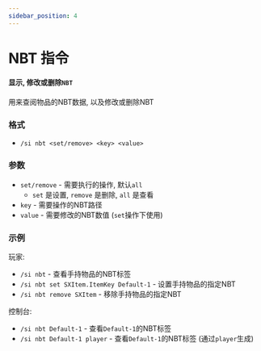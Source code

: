 ```yaml
---
sidebar_position: 4
---
```


# NBT 指令

#### 显示, 修改或删除`NBT`

用来查阅物品的NBT数据, 以及修改或删除NBT

### 格式

- `/si nbt <set/remove> <key> <value>`

### 参数

- `set/remove` - 需要执行的操作, 默认`all`
  - `set` 是设置, `remove` 是删除, `all` 是查看
- `key` - 需要操作的NBT路径
- `value` - 需要修改的NBT数值 \(`set`操作下使用\)

### 示例

玩家:

- `/si nbt` - 查看手持物品的NBT标签
- `/si nbt set SXItem.ItemKey Default-1` - 设置手持物品的指定NBT
- `/si nbt remove SXItem` - 移除手持物品的指定NBT

控制台:

- `/si nbt Default-1` - 查看`Default-1`的NBT标签
- `/si nbt Default-1 player` - 查看`Default-1`的NBT标签 (通过`player`生成)